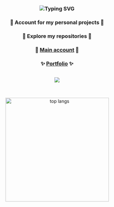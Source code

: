 <div align=center>
  <h3 align="center">
   <img src="https://readme-typing-svg.herokuapp.com?font=Poppins&weight=600&size=45&duration=4000&pause=500&color=B8860B&center=true&vCenter=true&width=435&lines=Hi+there+%F0%9F%91%8B;I'm+Akshay+K" alt="Typing SVG" />
</h3>
  <h3 align="center">👾 Account for my personal projects 👾</h3>
  <h3 align="center">🌟 Explore my repositories 🌟</h3>
  <h3 align="center">🚀 <a href="https://www.github.com/akshaypmna" target="_blank">Main account</a> 🚀</h3>
  <h3 align="center">✨ <a href="https://akshaypmna.github.io" target="_blank">Portfolio</a> ✨</h3>
  <br/>

  <img src="https://media.giphy.com/media/ZVik7pBtu9dNS/giphy.gif"/>



  <br/><br/>
  <img width=325 align="center" src="https://github-readme-stats-salesp07.vercel.app/api/top-langs/?username=akshaypmna18&langs_count=8&layout=compact&theme=react&border_radius=10&size_weight=0.5&count_weight=0.5&exclude_repo=github-readme-stats" alt="top langs" />
</div>

<br/><br/>
